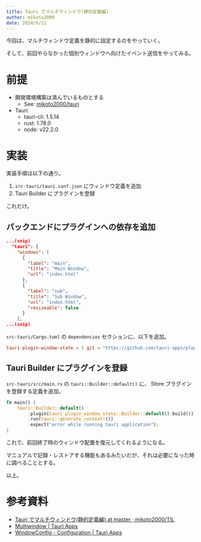 ```yaml
---
title: Tauri でマルチウィンドウ(静的定義編)
author: mikoto2000
date: 2024/6/11
---
```


今回は、マルチウィンドウ定義を静的に設定するのをやっていく。

そして、前回やらなかった個別ウィンドウへ向けたイベント送信をやってみる。

# 前提

- 開発環境構築は済んでいるものとする
    - See: [mikoto2000/tauri](https://github.com/mikoto2000/docker-images/blob/master/tauri/Dockerfile)
- Tauri:
    - tauri-cli: 1.5.14
    - rust: 1.78.0
    - node: v22.2.0


# 実装

実装手順は以下の通り。

1. `src-tauri/tauri.conf.json` にウィンドウ定義を追加
2. Tauri Builder にプラグインを登録

これだけ。

## バックエンドにプラグインへの依存を追加

```json
...(snip)
  "tauri": {
    "windows": [
      {
        "label": "main",
        "title": "Main Window",
        "url": "index.html"
      },
      {
        "label": "sub",
        "title": "Sub Window",
        "url": "index.html",
        "resizeable": false
      }
    ],
...(snip)
```


`src-tauri/Cargo.toml` の `dependencies` セクションに、以下を追加。

```toml
tauri-plugin-window-state = { git = "https://github.com/tauri-apps/plugins-workspace", branch = "v1" }
```


## Tauri Builder にプラグインを登録

`src-tauri/src/main.rs` の `tauri::Builder::default()` に、 Store プラグインを登録する定義を追加。

```rs
fn main() {
    tauri::Builder::default()
        .plugin(tauri_plugin_window_state::Builder::default().build()) # この行を追加
        .run(tauri::generate_context!())
        .expect("error while running tauri application");
}
```

これで、前回終了時のウィンドウ配置を復元してくれるようになる。

マニュアルで記録・レストアする機能もあるみたいだが、それは必要になった時に調べることとする。

以上。


# 参考資料

- [Tauri でマルチウィンドウ(静的定義編) at master · mikoto2000/TIL](https://github.com/mikoto2000/TIL/tree/master/tauri/1.0.0/multiwindow/static)
- [Multiwindow | Tauri Apps](https://tauri.app/v1/guides/features/multiwindow)
- [WindowConfig - Configuration | Tauri Apps](https://tauri.app/v1/api/config/#windowconfig)


